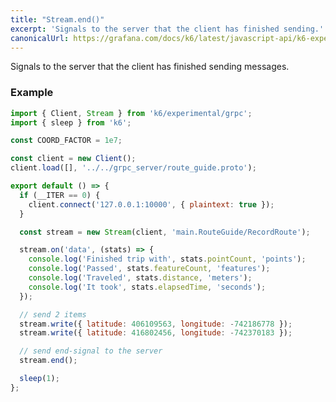 ```yaml
---
title: "Stream.end()"
excerpt: 'Signals to the server that the client has finished sending.'
canonicalUrl: https://grafana.com/docs/k6/latest/javascript-api/k6-experimental/grpc/stream/stream-end/
---
```


Signals to the server that the client has finished sending messages.

### Example

<div class="code-group" data-props='{"labels": ["Simple example"], "lineNumbers": [true]}'>

```javascript
import { Client, Stream } from 'k6/experimental/grpc';
import { sleep } from 'k6';

const COORD_FACTOR = 1e7;

const client = new Client();
client.load([], '../../grpc_server/route_guide.proto');

export default () => {
  if (__ITER == 0) {
    client.connect('127.0.0.1:10000', { plaintext: true });
  }

  const stream = new Stream(client, 'main.RouteGuide/RecordRoute');

  stream.on('data', (stats) => {
    console.log('Finished trip with', stats.pointCount, 'points');
    console.log('Passed', stats.featureCount, 'features');
    console.log('Traveled', stats.distance, 'meters');
    console.log('It took', stats.elapsedTime, 'seconds');
  });

  // send 2 items
  stream.write({ latitude: 406109563, longitude: -742186778 });
  stream.write({ latitude: 416802456, longitude: -742370183 });

  // send end-signal to the server
  stream.end();

  sleep(1);
};
```
</div>
